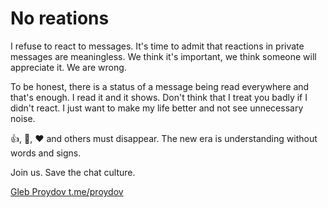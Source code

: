 # No reations
I refuse to react to messages. It's time to admit that reactions in private messages are meaningless. We think it's important, we think someone will appreciate it. We are wrong.

To be honest, there is a status of a message being read everywhere and that's enough. I read it and it shows. Don't think that I treat you badly if I didn't react. I just want to make my life better and not see unnecessary noise.

👍, 🤝, ❤️ and others must disappear. The new era is understanding without words and signs.

Join us. Save the chat culture.

[Gleb Proydov t.me/proydov](url)
